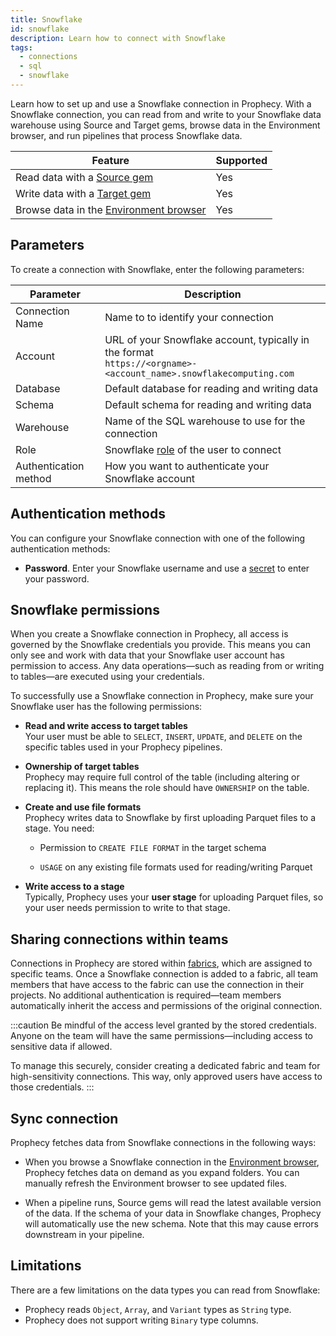 ```yaml
---
title: Snowflake
id: snowflake
description: Learn how to connect with Snowflake
tags:
  - connections
  - sql
  - snowflake
---
```


Learn how to set up and use a Snowflake connection in Prophecy. With a Snowflake connection, you can read from and write to your Snowflake data warehouse using Source and Target gems, browse data in the Environment browser, and run pipelines that process Snowflake data.

| Feature                                                       | Supported |
| ------------------------------------------------------------- | --------- |
| Read data with a [Source gem](/analysts/source-target)        | Yes       |
| Write data with a [Target gem](/analysts/source-target)       | Yes       |
| Browse data in the [Environment browser](/analysts/pipelines) | Yes       |

## Parameters

To create a connection with Snowflake, enter the following parameters:

| Parameter             | Description                                                                                                          |
| --------------------- | -------------------------------------------------------------------------------------------------------------------- |
| Connection Name       | Name to to identify your connection                                                                                  |
| Account               | URL of your Snowflake account, typically in the format<br/>`https://<orgname>-<account_name>.snowflakecomputing.com` |
| Database              | Default database for reading and writing data                                                                        |
| Schema                | Default schema for reading and writing data                                                                          |
| Warehouse             | Name of the SQL warehouse to use for the connection                                                                  |
| Role                  | Snowflake [role](https://docs.snowflake.com/en/user-guide/security-access-control-overview) of the user to connect   |
| Authentication method | How you want to authenticate your Snowflake account                                                                  |

## Authentication methods

You can configure your Snowflake connection with one of the following authentication methods:

<!-- - **Snowflake [OAuth](docs/administration/authentication/databricks-oauth.md).** Prophecy prompts you to sign in with Snowflake. -->

- **Password**. Enter your Snowflake username and use a [secret](docs/administration/secrets/secrets.md) to enter your password.

## Snowflake permissions

When you create a Snowflake connection in Prophecy, all access is governed by the Snowflake credentials you provide. This means you can only see and work with data that your Snowflake user account has permission to access. Any data operations—such as reading from or writing to tables—are executed using your credentials.

To successfully use a Snowflake connection in Prophecy, make sure your Snowflake user has the following permissions:

- **Read and write access to target tables**  
  Your user must be able to `SELECT`, `INSERT`, `UPDATE`, and `DELETE` on the specific tables used in your Prophecy pipelines.

- **Ownership of target tables**  
  Prophecy may require full control of the table (including altering or replacing it). This means the role should have `OWNERSHIP` on the table.

- **Create and use file formats**  
  Prophecy writes data to Snowflake by first uploading Parquet files to a stage. You need:

  - Permission to `CREATE FILE FORMAT` in the target schema

  - `USAGE` on any existing file formats used for reading/writing Parquet

- **Write access to a stage**  
  Typically, Prophecy uses your **user stage** for uploading Parquet files, so your user needs permission to write to that stage.

## Sharing connections within teams

Connections in Prophecy are stored within [fabrics](docs/administration/fabrics/prophecy-fabrics/prophecy-fabrics.md), which are assigned to specific teams. Once a Snowflake connection is added to a fabric, all team members that have access to the fabric can use the connection in their projects. No additional authentication is required—team members automatically inherit the access and permissions of the original connection.

:::caution
Be mindful of the access level granted by the stored credentials. Anyone on the team will have the same permissions—including access to sensitive data if allowed.

To manage this securely, consider creating a dedicated fabric and team for high-sensitivity connections. This way, only approved users have access to those credentials.
:::

## Sync connection

Prophecy fetches data from Snowflake connections in the following ways:

- When you browse a Snowflake connection in the [Environment browser](/analysts/pipelines), Prophecy fetches data on demand as you expand folders. You can manually refresh the Environment browser to see updated files.

- When a pipeline runs, Source gems will read the latest available version of the data. If the schema of your data in Snowflake changes, Prophecy will automatically use the new schema. Note that this may cause errors downstream in your pipeline.

## Limitations

There are a few limitations on the data types you can read from Snowflake:

- Prophecy reads `Object`, `Array`, and `Variant` types as `String` type.
- Prophecy does not support writing `Binary` type columns.
